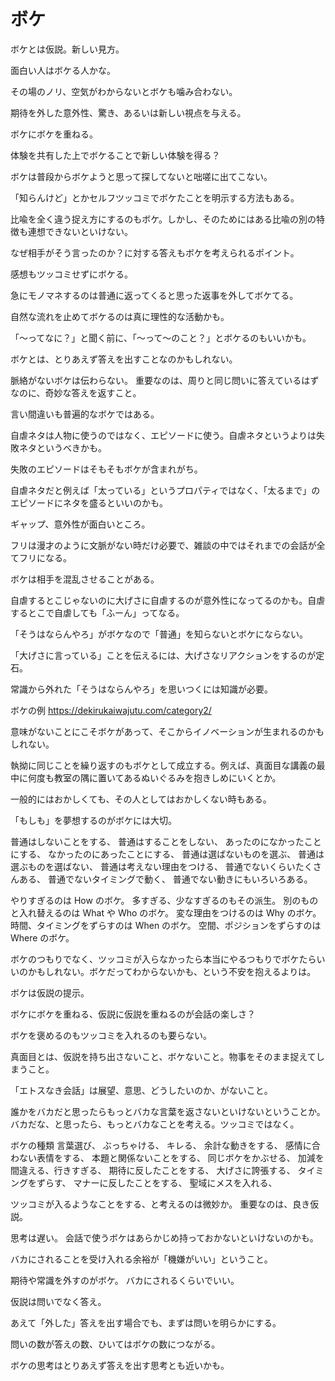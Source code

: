 # ボケ

ボケとは仮説。新しい見方。

面白い人はボケる人かな。

その場のノリ、空気がわからないとボケも噛み合わない。

期待を外した意外性、驚き、あるいは新しい視点を与える。

ボケにボケを重ねる。

体験を共有した上でボケることで新しい体験を得る？

ボケは普段からボケようと思って探してないと咄嗟に出てこない。

「知らんけど」とかセルフツッコミでボケたことを明示する方法もある。

比喩を全く違う捉え方にするのもボケ。しかし、そのためにはある比喩の別の特徴も連想できないといけない。

なぜ相手がそう言ったのか？に対する答えもボケを考えられるポイント。

感想もツッコミせずにボケる。

急にモノマネするのは普通に返ってくると思った返事を外してボケてる。

自然な流れを止めてボケるのは真に理性的な活動かも。

「〜ってなに？」と聞く前に、「〜って〜のこと？」とボケるのもいいかも。

ボケとは、とりあえず答えを出すことなのかもしれない。

脈絡がないボケは伝わらない。
重要なのは、周りと同じ問いに答えているはずなのに、奇妙な答えを返すこと。

言い間違いも普遍的なボケではある。

自虐ネタは人物に使うのではなく、エピソードに使う。自虐ネタというよりは失敗ネタというべきかも。

失敗のエピソードはそもそもボケが含まれがち。

自虐ネタだと例えば「太っている」というプロパティではなく、「太るまで」のエピソードにネタを盛るといいのかも。

ギャップ、意外性が面白いところ。

フリは漫才のように文脈がない時だけ必要で、雑談の中ではそれまでの会話が全てフリになる。

ボケは相手を混乱させることがある。

自虐するとこじゃないのに大げさに自虐するのが意外性になってるのかも。自虐するとこで自虐しても「ふーん」ってなる。

「そうはならんやろ」がボケなので「普通」を知らないとボケにならない。

「大げさに言っている」ことを伝えるには、大げさなリアクションをするのが定石。

常識から外れた「そうはならんやろ」を思いつくには知識が必要。

ボケの例
https://dekirukaiwajutu.com/category2/

意味がないことにこそボケがあって、そこからイノベーションが生まれるのかもしれない。

執拗に同じことを繰り返すのもボケとして成立する。例えば、真面目な講義の最中に何度も教室の隅に置いてあるぬいぐるみを抱きしめにいくとか。

一般的にはおかしくても、その人としてはおかしくない時もある。

「もしも」を夢想するのがボケには大切。

普通はしないことをする、
普通はすることをしない、
あったのになかったことにする、
なかったのにあったことにする、
普通は選ばないものを選ぶ、
普通は選ぶものを選ばない、
普通は考えない理由をつける、
普通でないくらいたくさんある、
普通でないタイミングで動く、
普通でない動きにもいろいろある。

やりすぎるのは How のボケ。
多すぎる、少なすぎるのもその派生。
別のものと入れ替えるのは What や Who のボケ。
変な理由をつけるのは Why のボケ。
時間、タイミングをずらすのは When のボケ。
空間、ポジションをずらすのは Where のボケ。

ボケのつもりでなく、ツッコミが入らなかったら本当にやるつもりでボケたらいいのかもしれない。ボケだってわからないかも、という不安を抱えるよりは。

ボケは仮説の提示。

ボケにボケを重ねる、仮説に仮説を重ねるのが会話の楽しさ？

ボケを褒めるのもツッコミを入れるのも要らない。

真面目とは、仮説を持ち出さないこと、ボケないこと。物事をそのまま捉えてしまうこと。

「エトスなき会話」は展望、意思、どうしたいのか、がないこと。

誰かをバカだと思ったらもっとバカな言葉を返さないといけないということか。
バカだな、と思ったら、もっとバカなことを考える。ツッコミではなく。

ボケの種類
言葉選び、
ぶっちゃける、
キレる、
余計な動きをする、
感情に合わない表情をする、
本題と関係ないことをする、
同じボケをかぶせる、
加減を間違える、行きすぎる、
期待に反したことをする、
大げさに誇張する、
タイミングをずらす、
マナーに反したことをする、
聖域にメスを入れる、

ツッコミが入るようなことをする、と考えるのは微妙か。
重要なのは、良き仮説。

思考は遅い。
会話で使うボケはあらかじめ持っておかないといけないのかも。

バカにされることを受け入れる余裕が「機嫌がいい」ということ。

期待や常識を外すのがボケ。
バカにされるくらいでいい。

仮説は問いでなく答え。

あえて「外した」答えを出す場合でも、まずは問いを明らかにする。

問いの数が答えの数、ひいてはボケの数につながる。

ボケの思考はとりあえず答えを出す思考とも近いかも。

